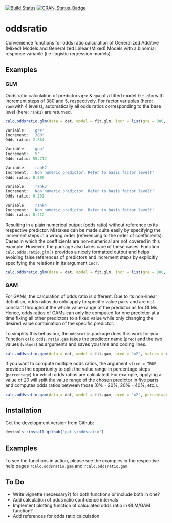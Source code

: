 
[![Build Status](https://travis-ci.org/pat-s/oddsratio.svg?branch=master)](https://travis-ci.org/pat-s/oddsratio) [![CRAN\_Status\_Badge](http://www.r-pkg.org/badges/version/oddsratio)](http://cran.r-project.org/package=oddsratio)

oddsratio
=========

Convenience functions for odds ratio calculation of Generalized Additive (Mixed) Models and Generalized Linear (Mixed) Models with a binomial response variable (i.e. logistic regression models).

Examples
--------

### GLM

Odds ratio calculation of predictors `gre` & `gpa` of a fitted model `fit.glm` with increment steps of 380 and 5, respectively.
For factor variables (here: `rank`with 4 levels), automatically all odds ratios corresponding to the base level (here: `rank1`) are returned.

``` r
calc.oddsratio.glm(data = dat, model = fit.glm, incr = list(gre = 380, gpa = 5))
```

``` r
Variable:   'gre'
Increment:  '380'
Odds ratio: 2.364

Variable:   'gpa'
Increment:  '5'
Odds ratio: 55.712

Variable:   'rank2'
Increment:  'Non numeric predictor. Refer to basis factor level!'
Odds ratio: 0.509

Variable:   'rank3'
Increment:  'Non numeric predictor. Refer to basis factor level!'
Odds ratio: 0.262

Variable:   'rank4'
Increment:  'Non numeric predictor. Refer to basis factor level!'
Odds ratio: 0.212
```

Resulting in a plain numerical output (odds ratio) without reference to its respective predictor. Mistakes can be made quite easily by specifying the increment steps in a wrong order (referencing to the order of coefficients). Cases in which the coefficients are non-numerical are not covered in this example. However, the package also takes care of these cases. Function `calc.odds.ratio.glm()` provides a nicely formatted output and helps avoiding false references of predictors and increment steps by explicitly specifying the relations in its argument `incr`.

``` r
calc.oddsratio.glm(data = dat, model = fit.glm, incr = list(gre = 380, gpa = 5))
```

### GAM

For GAMs, the calculation of odds ratio is different. Due to its non-linear definition, odds ratios do only apply to specific value pairs and are not constant throughout the whole value range of the predictor as for GLMs. Hence, odds ratios of GAMs can only be computed for one predictor at a time fixing all other predictors to a fixed value while only changing the desired value combination of the specific predictor.

To simplify this behaviour, the `oddsratio` package does this work for you: Function `calc.odds.ratio.gam` takes the predictor name (`pred`) and the two values (`values`) as arguments and saves you time and coding lines.

``` r
calc.oddsratio.gam(data = dat, model = fit.gam, pred = "x2", values = c(0.099, 0.198))
```

If you want to compute multiple odds ratios, the argument `slice = TRUE` provides the opportunity to split the value range in percentage steps (`percentage`) for which odds ratios are calculated. For example, applying a value of *20* will split the value range of the chosen predictor in five parts and computes odds ratios between those (0% - 20%, 20% - 40%, etc.).

``` r
calc.oddsratio.gam(data = dat, model = fit.gam, pred = "x2", percentage = 20, slice = TRUE)
```

Installation
------------

Get the development version from Github:

``` r
devtools::install_github("pat-s/oddsratio")
```

Examples
--------

To see the functions in action, please see the examples in the respective help pages `?calc.oddsratio.gam` and `?calc.oddsratio.gam`.

To Do
-----

-   Write vignette (necessary?) for both functions or include both in one?
-   Add calculation of odds ratio confidence intervals
-   Implement plotting function of calculated odds ratio in GLM/GAM function?
-   Add references for odds ratio calculation
